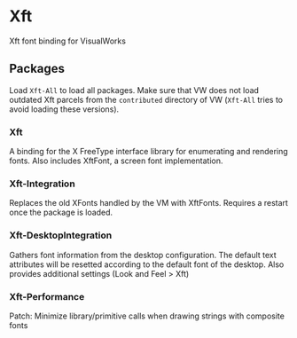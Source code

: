 # Xft
Xft font binding for VisualWorks

## Packages

Load `Xft-All` to load all packages.
Make sure that VW does not load outdated Xft parcels from the `contributed` directory of VW (`Xft-All` tries to avoid loading these versions).

### Xft

A binding for the X FreeType interface library for enumerating and rendering fonts.
Also includes XftFont, a screen font implementation.

### Xft-Integration

Replaces the old XFonts handled by the VM with XftFonts.
Requires a restart once the package is loaded.

### Xft-DesktopIntegration

Gathers font information from the desktop configuration. 
The default text attributes will be resetted according to the default font of the desktop.
Also provides additional settings (Look and Feel > Xft)

### Xft-Performance

Patch: Minimize library/primitive calls when drawing strings with composite fonts